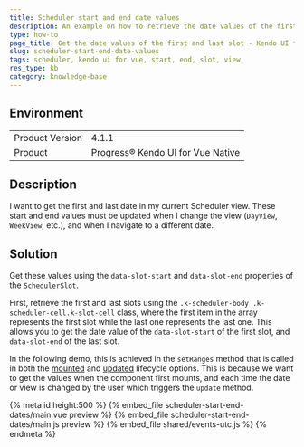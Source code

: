 ```yaml
---
title: Scheduler start and end date values
description: An example on how to retrieve the date values of the first and last slot of the Kendo UI for Vue Scheduler.
type: how-to
page_title: Get the date values of the first and last slot - Kendo UI for Vue Scheduler
slug: scheduler-start-end-date-values
tags: scheduler, kendo ui for vue, start, end, slot, view
res_type: kb
category: knowledge-base
---
```


## Environment

<table>
    <tbody>
	    <tr>
	    	<td>Product Version</td>
	    	<td>4.1.1</td>
	    </tr>
	    <tr>
	    	<td>Product</td>
	    	<td>Progress® Kendo UI for Vue Native</td>
	    </tr>
    </tbody>
</table>


## Description

I want to get the first and last date in my current Scheduler view. These start and end values must be updated when I change the view (`DayView`, `WeekView`, etc.), and when I navigate to a different date.

## Solution

Get these values using the `data-slot-start` and `data-slot-end` properties of the `SchedulerSlot`.

First, retrieve the first and last slots using the `.k-scheduler-body .k-scheduler-cell.k-slot-cell` class, where the first item in the array represents the first slot while the last one represents the last one. This allows you to get the date value of the `data-slot-start` of the first slot, and `data-slot-end` of the last slot. 

In the following demo, this is achieved in the `setRanges` method that is called in both the [mounted](https://vuejs.org/api/options-lifecycle.html#mounted) and [updated](https://vuejs.org/api/options-lifecycle.html#updated) lifecycle options. This is because we want to get the values when the component first mounts, and each time the date or view is changed by the user which triggers the `update` method.

{% meta id height:500 %}
{% embed_file scheduler-start-end-dates/main.vue preview %}
{% embed_file scheduler-start-end-dates/main.js preview %}
{% embed_file shared/events-utc.js %}
{% endmeta %}

